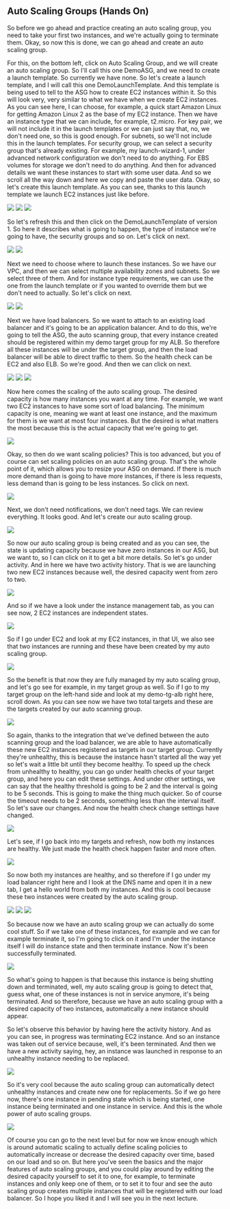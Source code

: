 ## Auto Scaling Groups (Hands On)

So before we go ahead and practice creating an auto scaling group, you need to take your first two instances, and we're actually going to terminate them. Okay, so now this is done, we can go ahead and create an auto scaling group.

For this, on the bottom left, click on Auto Scaling Group, and we will create an auto scaling group. So I'll call this one DemoASG, and we need to create a launch template. So currently we have none. So let's create a launch template, and I will call this one DemoLaunchTemplate. And this template is being used to tell to the ASG how to create EC2 instances within it. So this will look very, very similar to what we have when we create EC2 instances. As you can see here, I can choose, for example, a quick start Amazon Linux for getting Amazon Linux 2 as the base of my EC2 instance. Then we have an instance type that we can include, for example, t2.micro. For key pair, we will not include it in the launch templates or we can just say that, no, we don't need one, so this is good enough. For subnets, so we'll not include this in the launch templates. For security group, we can select a security group that's already existing. For example, my launch-wizard-1, under advanced network configuration we don't need to do anything. For EBS volumes for storage we don't need to do anything. And then for advanced details we want these instances to start with some user data. And so we scroll all the way down and here we copy and paste the user data. Okay, so let's create this launch template. As you can see, thanks to this launch template we launch EC2 instances just like before.

![](67-01.png)
![](67-02.png)
![](67-03.png)

So let's refresh this and then click on the DemoLaunchTemplate of version 1. So here it describes what is going to happen, the type of instance we're going to have, the security groups and so on. Let's click on next.

![](67-04.png)
![](67-05.png)

Next we need to choose where to launch these instances. So we have our VPC, and then we can select multiple availability zones and subnets. So we select three of them. And for instance type requirements, we can use the one from the launch template or if you wanted to override them but we don't need to actually. So let's click on next.

![](67-06.png)
![](67-07.png)

Next we have load balancers. So we want to attach to an existing load balancer and it's going to be an application balancer. And to do this, we're going to tell the ASG, the auto scanning group, that every instance created should be registered within my demo target group for my ALB. So therefore all these instances will be under the target group, and then the load balancer will be able to direct traffic to them. So the health check can be EC2 and also ELB. So we're good. And then we can click on next.

![](67-08.png)
![](67-09.png)
![](67-10.png)

Now here comes the scaling of the auto scaling group. The desired capacity is how many instances you want at any time. For example, we want two EC2 instances to have some sort of load balancing. The minimum capacity is one, meaning we want at least one instance, and the maximum for them is we want at most four instances. But the desired is what matters the most because this is the actual capacity that we're going to get.

![](67-11.png)

Okay, so then do we want scaling policies? This is too advanced, but you of course can set scaling policies on an auto scaling group. That's the whole point of it, which allows you to resize your ASG on demand. If there is much more demand than is going to have more instances, if there is less requests, less demand than is going to be less instances. So click on next.

![](67-12.png)

Next, we don't need notifications, we don't need tags. We can review everything. It looks good. And let's create our auto scaling group.

![](67-13.png)

So now our auto scaling group is being created and as you can see, the state is updating capacity because we have zero instances in our ASG, but we want to, so I can click on it to get a bit more details. So let's go under activity. And in here we have two activity history. That is we are launching two new EC2 instances because well, the desired capacity went from zero to two.

![](67-14.png)

And so if we have a look under the instance management tab, as you can see now, 2 EC2 instances are independent states.

![](67-15.png)

So if I go under EC2 and look at my EC2 instances, in that UI, we also see that two instances are running and these have been created by my auto scaling group.

![](67-16.png)

So the benefit is that now they are fully managed by my auto scaling group, and let's go see for example, in my target group as well. So if I go to my target group on the left-hand side and look at my demo-tg-alb right here, scroll down. As you can see now we have two total targets and these are the targets created by our auto scanning group.

![](67-17.png)

So again, thanks to the integration that we've defined between the auto scanning group and the load balancer, we are able to have automatically these new EC2 instances registered as targets in our target group. Currently they're unhealthy, this is because the instance hasn't started all the way yet so let's wait a little bit until they become healthy. To speed up the check from unhealthy to healthy, you can go under health checks of your target group, and here you can edit these settings. And under other settings, we can say that the healthy threshold is going to be 2 and the interval is going to be 5 seconds. This is going to make the thing much quicker. So of course the timeout needs to be 2 seconds, something less than the interval itself. So let's save our changes. And now the health check change settings have changed.

![](67-18.png)

Let's see, if I go back into my targets and refresh, now both my instances are healthy. We just made the health check happen faster and more often.

![](67-19.png)

So now both my instances are healthy, and so therefore if I go under my load balancer right here and I look at the DNS name and open it in a new tab, I get a hello world from both my instances. And this is cool because these two instances were created by the auto scaling group.

![](67-20.png)
![](67-21.png)
![](67-22.png)

So because now we have an auto scaling group we can actually do some cool stuff. So if we take one of these instances, for example and we can for example terminate it, so I'm going to click on it and I'm under the instance itself I will do instance state and then terminate instance. Now it's been successfully terminated.

![](67-23.png)

So what's going to happen is that because this instance is being shutting down and terminated, well, my auto scaling group is going to detect that, guess what, one of these instances is not in service anymore, it's being terminated. And so therefore, because we have an auto scaling group with a desired capacity of two instances, automatically a new instance should appear.

So let's observe this behavior by having here the activity history. And as you can see, in progress was terminating EC2 instance. And so an instance was taken out of service because, well, it's been terminated. And then we have a new activity saying, hey, an instance was launched in response to an unhealthy instance needing to be replaced.

![](67-24.png)

So it's very cool because the auto scaling group can automatically detect unhealthy instances and create new one for replacements. So if we go here now, there's one instance in pending state which is being started, one instance being terminated and one instance in service. And this is the whole power of auto scaling groups.

![](67-25.png)

Of course you can go to the next level but for now we know enough which is around automatic scaling to actually define scaling policies to automatically increase or decrease the desired capacity over time, based on our load and so on. But here you've seen the basics and the major features of auto scaling groups, and you could play around by editing the desired capacity yourself to set it to one, for example, to terminate instances and only keep one of them, or to set it to four and see the auto scaling group creates multiple instances that will be registered with our load balancer. So I hope you liked it and I will see you in the next lecture.
